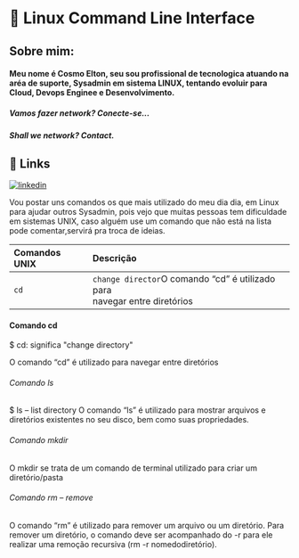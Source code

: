 # 🚀 Linux Command Line Interface

##  Sobre mim: 
#### Meu nome é Cosmo Elton, seu sou profissional de tecnologica atuando na aréa de suporte, Sysadmin em sistema LINUX, tentando evoluir para Cloud, Devops Enginee e Desenvolvimento.


##### Vamos fazer network? Conecte-se...
##### Shall we network? Contact.
## 🔗 Links
[![linkedin](https://img.shields.io/badge/linkedin-0A66C2?style=for-the-badge&logo=linkedin&logoColor=white)](https://www.linkedin.com/cosmo-elton-a1a71439/)


Vou postar uns comandos os que mais utilizado do meu dia dia, em Linux para ajudar outros Sysadmin, pois vejo que muitas pessoas tem dificuldade em sistemas UNIX, caso alguém use um comando que não está na lista pode comentar,servirá pra troca de ideias.

| Comandos UNIX      |     Descrição       |              
| :-------------     | :------------------ |
|   `cd`             | `change director`O comando “cd” é utilizado para <br> navegar entre diretórios |

#### Comando cd

$ cd: significa "change directory"

O comando “cd” é utilizado para navegar entre diretórios

###### Comando ls
$ ls – list directory
O comando “ls” é utilizado para mostrar arquivos e diretórios existentes no seu disco, bem como suas propriedades.

###### Comando mkdir
O mkdir se trata de um comando de terminal utilizado para criar um diretório/pasta

###### Comando rm – remove
O comando “rm” é utilizado para remover um arquivo ou um diretório. Para remover um diretório, o comando deve ser acompanhado do -r para ele realizar uma remoção recursiva (rm -r nomedodiretório).

